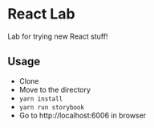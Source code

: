 # React Lab

Lab for trying new React stuff!

## Usage

- Clone
- Move to the directory
- `yarn install`
- `yarn run storybook`
- Go to http://localhost:6006 in browser
